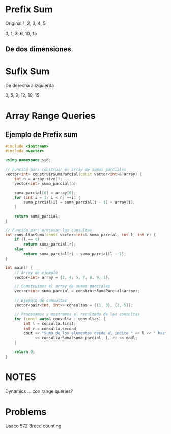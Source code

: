 # Prefix Sum
Original
1, 2, 3, 4, 5

0, 1, 3, 6, 10, 15
## De dos dimensiones




# Sufix Sum
De derecha a izquierda

0, 5, 9, 12, 19, 15


# Array Range Queries


## Ejemplo de Prefix sum
```C++
#include <iostream>
#include <vector>

using namespace std;

// Función para construir el array de sumas parciales
vector<int> construirSumaParcial(const vector<int>& array) {
    int n = array.size();
    vector<int> suma_parcial(n);

    suma_parcial[0] = array[0];
    for (int i = 1; i < n; ++i) {
        suma_parcial[i] = suma_parcial[i - 1] + array[i];
    }

    return suma_parcial;
}

// Función para procesar las consultas
int consultarSuma(const vector<int>& suma_parcial, int l, int r) {
    if (l == 0)
        return suma_parcial[r];
    else
        return suma_parcial[r] - suma_parcial[l - 1];
}

int main() {
    // Array de ejemplo
    vector<int> array = {2, 4, 5, 7, 8, 9, 1};

    // Construimos el array de sumas parciales
    vector<int> suma_parcial = construirSumaParcial(array);

    // Ejemplo de consultas
    vector<pair<int, int>> consultas = {{1, 3}, {2, 5}};

    // Procesamos y mostramos el resultado de las consultas
    for (const auto& consulta : consultas) {
        int l = consulta.first;
        int r = consulta.second;
        cout << "Suma de los elementos desde el índice " << l << " hasta " << r << " es: "
             << consultarSuma(suma_parcial, l, r) << endl;
    }

    return 0;
}

```



# NOTES
Dynamics ... con range queries?

# Problems
Usaco 572
    Breed counting
    